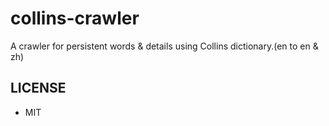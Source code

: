 # collins-crawler

A crawler for persistent words & details using Collins dictionary.(en to en & zh)

## LICENSE

- MIT